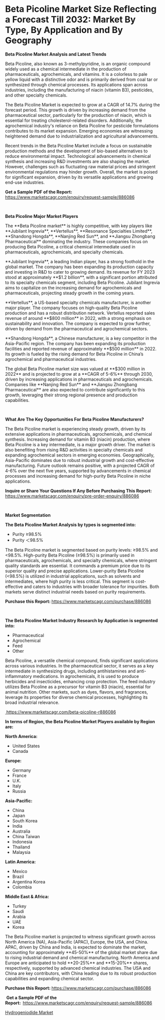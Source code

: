 <p><h1>Beta Picoline Market Size Reflecting a Forecast Till 2032: Market By Type, By Application and By Geography</h1></p><p><strong>Beta Picoline Market Analysis and Latest Trends</strong></p>
<p><p>Beta Picoline, also known as 3-methylpyridine, is an organic compound widely used as a chemical intermediate in the production of pharmaceuticals, agrochemicals, and vitamins. It is a colorless to pale yellow liquid with a distinctive odor and is primarily derived from coal tar or synthesized through chemical processes. Its applications span across industries, including the manufacturing of niacin (vitamin B3), pesticides, and other specialty chemicals.</p><p>The Beta Picoline Market is expected to grow at a CAGR of 14.7% during the forecast period. This growth is driven by increasing demand from the pharmaceutical sector, particularly for the production of niacin, which is essential for treating cholesterol-related disorders. Additionally, the agrochemical industry's reliance on Beta Picoline for pesticide formulations contributes to its market expansion. Emerging economies are witnessing heightened demand due to industrialization and agricultural advancements.</p><p>Recent trends in the Beta Picoline Market include a focus on sustainable production methods and the development of bio-based alternatives to reduce environmental impact. Technological advancements in chemical synthesis and increasing R&D investments are also shaping the market. However, challenges such as fluctuating raw material prices and stringent environmental regulations may hinder growth. Overall, the market is poised for significant expansion, driven by its versatile applications and growing end-use industries.</p></p>
<p><strong>Get a Sample PDF of the Report:&nbsp;</strong> <a href="https://www.marketscagr.com/enquiry/request-sample/886086?utm_campaign=2233&utm_medium=2&utm_source=Github&utm_content=ia&utm_term=26012025&utm_id=beta-picoline">https://www.marketscagr.com/enquiry/request-sample/886086</a></p>
<p>&nbsp;</p>
<p><strong>Beta Picoline Major Market Players</strong></p>
<p><p>The **Beta Picoline market** is highly competitive, with key players like **Jubilant Ingrevia**, **Vertellus**, **Resonance Specialties Limited**, **Shandong Hongda**, **Nanjing Red Sun**, and **Jiangsu Zhongbang Pharmaceutical** dominating the industry. These companies focus on producing Beta Picoline, a critical chemical intermediate used in pharmaceuticals, agrochemicals, and specialty chemicals.</p><p>**Jubilant Ingrevia**, a leading Indian player, has a strong foothold in the global market. The company has been expanding its production capacity and investing in R&D to cater to growing demand. Its revenue for FY 2023 stood at approximately **$1.2 billion**, with a significant portion attributed to its specialty chemicals segment, including Beta Picoline. Jubilant Ingrevia aims to capitalize on the increasing demand for agrochemicals and pharmaceuticals, projecting steady growth in the coming years.</p><p>**Vertellus**, a US-based specialty chemicals manufacturer, is another major player. The company focuses on high-quality Beta Picoline production and has a robust distribution network. Vertellus reported sales revenue of around **$800 million** in 2022, with a strong emphasis on sustainability and innovation. The company is expected to grow further, driven by demand from the pharmaceutical and agrochemical sectors.</p><p>**Shandong Hongda**, a Chinese manufacturer, is a key competitor in the Asia-Pacific region. The company has been expanding its production facilities and reported revenue of approximately **$500 million** in 2022. Its growth is fueled by the rising demand for Beta Picoline in China’s agrochemical and pharmaceutical industries.</p><p>The global Beta Picoline market size was valued at **$300 million in 2022** and is projected to grow at a **CAGR of 5-6%** through 2030, driven by increasing applications in pharmaceuticals and agrochemicals. Companies like **Nanjing Red Sun** and **Jiangsu Zhongbang Pharmaceutical** are also expected to contribute significantly to this growth, leveraging their strong regional presence and production capabilities.</p></p>
<p>&nbsp;</p>
<p><strong>What Are The Key Opportunities For Beta Picoline Manufacturers?</strong></p>
<p><p>The Beta Picoline market is experiencing steady growth, driven by its extensive applications in pharmaceuticals, agrochemicals, and chemical synthesis. Increasing demand for vitamin B3 (niacin) production, where Beta Picoline is a key intermediate, is a major growth driver. The market is also benefiting from rising R&D activities in specialty chemicals and expanding agrochemical sectors in emerging economies. Geographically, Asia-Pacific dominates due to robust industrial growth and cost-effective manufacturing. Future outlook remains positive, with a projected CAGR of 4-6% over the next five years, supported by advancements in chemical processes and increasing demand for high-purity Beta Picoline in niche applications.</p></p>
<p><strong>Inquire or Share Your Questions If Any Before Purchasing This Report:</strong> <a href="https://www.marketscagr.com/enquiry/pre-order-enquiry/886086?utm_campaign=2233&utm_medium=2&utm_source=Github&utm_content=ia&utm_term=26012025&utm_id=beta-picoline">https://www.marketscagr.com/enquiry/pre-order-enquiry/886086</a></p>
<p>&nbsp;</p>
<p><strong>Market Segmentation</strong></p>
<p><strong>The Beta Picoline Market Analysis by types is segmented into:</strong></p>
<p><ul><li>Purity ≥98.5%</li><li>Purity ＜98.5%</li></ul></p>
<p><p>The Beta Picoline market is segmented based on purity levels: ≥98.5% and <98.5%. High-purity Beta Picoline (≥98.5%) is primarily used in pharmaceuticals, agrochemicals, and specialty chemicals, where stringent quality standards are essential. It commands a premium price due to its superior quality and precise applications. Lower-purity Beta Picoline (<98.5%) is utilized in industrial applications, such as solvents and intermediates, where high purity is less critical. This segment is cost-effective and caters to industries with broader tolerance for impurities. Both markets serve distinct industrial needs based on purity requirements.</p></p>
<p><strong>Purchase this Report:&nbsp;</strong><a href="https://www.marketscagr.com/purchase/886086?utm_campaign=2233&utm_medium=2&utm_source=Github&utm_content=ia&utm_term=26012025&utm_id=beta-picoline">https://www.marketscagr.com/purchase/886086</a></p>
<p>&nbsp;</p>
<p><strong>The Beta Picoline Market Industry Research by Application is segmented into:</strong></p>
<p><ul><li>Pharmaceutical</li><li>Agrochemical</li><li>Feed</li><li>Other</li></ul></p>
<p><p>Beta Picoline, a versatile chemical compound, finds significant applications across various industries. In the pharmaceutical sector, it serves as a key intermediate in synthesizing drugs, including antihistamines and anti-inflammatory medications. In agrochemicals, it is used to produce herbicides and insecticides, enhancing crop protection. The feed industry utilizes Beta Picoline as a precursor for vitamin B3 (niacin), essential for animal nutrition. Other markets, such as dyes, flavors, and fragrances, leverage its properties for diverse chemical processes, highlighting its broad industrial relevance.</p></p>
<p><a href="https://www.marketscagr.com/beta-picoline-r886086?utm_campaign=2233&utm_medium=2&utm_source=Github&utm_content=ia&utm_term=26012025&utm_id=beta-picoline">&nbsp;https://www.marketscagr.com/beta-picoline-r886086</a></p>
<p><strong>In terms of Region, the Beta Picoline Market Players available by Region are:</strong></p>
<p>
    <p> <strong> North America: </strong>
        <ul>
            <li>United States</li>
            <li>Canada</li>
        </ul>
        </p> 
    <p> <strong> Europe: </strong>
        <ul>
            <li>Germany</li>
            <li>France</li>
            <li>U.K.</li>
            <li>Italy</li>
            <li>Russia</li>
        </ul>
        </p> 
    <p> <strong> Asia-Pacific: </strong>
        <ul>
            <li>China</li>
            <li>Japan</li>
            <li>South Korea</li>
            <li>India</li>
            <li>Australia</li>
            <li>China Taiwan</li>
            <li>Indonesia</li>
            <li>Thailand</li>
            <li>Malaysia</li>
        </ul>
        </p> 
    <p> <strong> Latin America: </strong>
        <ul>
            <li>Mexico</li>
            <li>Brazil</li>
            <li>Argentina Korea</li>
            <li>Colombia</li>
        </ul>
        </p> 
    <p> <strong> Middle East & Africa: </strong>
        <ul>
            <li>Turkey</li>
            <li>Saudi</li>
            <li>Arabia</li>
            <li>UAE</li>
            <li>Korea</li>
        </ul>
    </p>
    </p>
<p><p>The Beta Picoline market is projected to witness significant growth across North America (NA), Asia-Pacific (APAC), Europe, the USA, and China. APAC, driven by China and India, is expected to dominate the market, accounting for approximately **45-50%** of the global market share due to rising industrial demand and chemical manufacturing. North America and Europe are anticipated to hold **20-25%** and **15-20%** shares, respectively, supported by advanced chemical industries. The USA and China are key contributors, with China leading due to its robust production capabilities and expanding chemical sector.</p></p>
<p><strong>Purchase this Report: </strong><a href="https://www.marketscagr.com/purchase/886086?utm_campaign=2233&utm_medium=2&utm_source=Github&utm_content=ia&utm_term=26012025&utm_id=beta-picoline">https://www.marketscagr.com/purchase/886086</a></p>
<p>&nbsp;<strong>Get a Sample PDF of the Report:&nbsp;&nbsp;</strong><a href="https://www.marketscagr.com/enquiry/request-sample/886086?utm_campaign=2233&utm_medium=2&utm_source=Github&utm_content=ia&utm_term=26012025&utm_id=beta-picoline">https://www.marketscagr.com/enquiry/request-sample/886086</a></p>
<p><strong></strong></p>
<p><p><a href="https://github.com/NarcisoFerry/Market-Research-Report-List-1/blob/main/hydrogeniodide-market.md?utm_campaign=2233&utm_medium=2&utm_source=Github&utm_content=ia&utm_term=26012025&utm_id=beta-picoline">Hydrogeniodide Market</a></p></p>